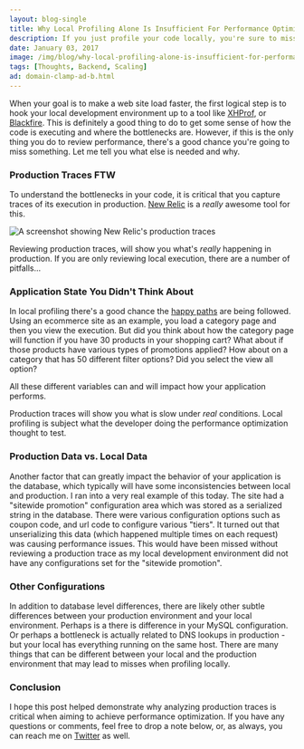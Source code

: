```yaml
---
layout: blog-single
title: Why Local Profiling Alone Is Insufficient For Performance Optimization
description: If you just profile your code locally, you're sure to miss something. In this post I'll tell you what you _should_ be doing any why.
date: January 03, 2017
image: /img/blog/why-local-profiling-alone-is-insufficient-for-performance-optimization/new-relic@1x.jpg
tags: [Thoughts, Backend, Scaling]
ad: domain-clamp-ad-b.html
---
```


When your goal is to make a web site load faster, the first logical step is to hook your local development environment up to a tool like [XHProf](http://php.net/manual/en/book.xhprof.php), or [Blackfire](https://blackfire.io/). This is definitely a good thing to do to get some sense of how the code is executing and where the bottlenecks are. However, if this is the only thing you do to review performance, there's a good chance you're going to miss something. Let me tell you what else is needed and why.

<!-- excerpt_separator -->

### Production Traces FTW

To understand the bottlenecks in your code, it is critical that you capture traces of its execution in production. [New Relic](https://newrelic.com/) is a *really* awesome tool for this. 

<img
  class="rounded shadow"
  src="/img/blog/why-local-profiling-alone-is-insufficient-for-performance-optimization/new-relic@1x.jpg"
  srcset="/img/blog/why-local-profiling-alone-is-insufficient-for-performance-optimization/new-relic@1x.jpg 1x, /img/blog/why-local-profiling-alone-is-insufficient-for-performance-optimization/new-relic@2x.jpg 2x"
  alt="A screenshot showing New Relic's production traces">

Reviewing production traces, will show you what's *really* happening in production. If you are only reviewing local execution, there are a number of pitfalls...

### Application State You Didn't Think About

In local profiling there's a good chance the [happy paths](https://en.wikipedia.org/wiki/Happy_path) are being followed. Using an ecommerce site as an example, you load a category page and then you view the execution. But did you think about how the category page will function if you have 30 products in your shopping cart? What about if those products have various types of promotions applied? How about on a category that has 50 different filter options? Did you select the view all option?

All these different variables can and will impact how your application performs. 

Production traces will show you what is slow under *real* conditions. Local profiling is subject what the developer doing the performance optimization thought to test.

### Production Data vs. Local Data

Another factor that can greatly impact the behavior of your application is the database, which typically will have some inconsistencies between local and production. I ran into a very real example of this today. The site had a "sitewide promotion" configuration area which was stored as a serialized string in the database. There were various configuration options such as coupon code, and url code to configure various "tiers". It turned out that unserializing this data (which happened multiple times on each request) was causing performance issues. This would have been missed without reviewing a production trace as my local development environment did not have any configurations set for the "sitewide promotion". 

### Other Configurations

In addition to database level differences, there are likely other subtle differences between your production environment and your local environment. Perhaps is a there is difference in your MySQL configuration. Or perhaps a bottleneck is actually related to DNS lookups in production - but your local has everything running on the same host. There are many things that can be different between your local and the production environment that may lead to misses when profiling locally.

### Conclusion

I hope this post helped demonstrate why analyzing production traces is critical when aiming to achieve performance optimization. If you have any questions or comments, feel free to drop a note below, or, as always, you can reach me on [Twitter](http://twitter.com/maxpchadwick) as well.
